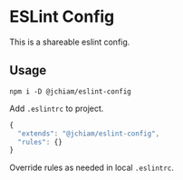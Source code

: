 # ESLint Config

This is a shareable eslint config.

## Usage

```
npm i -D @jchiam/eslint-config
```

Add `.eslintrc` to project.
```javascript
{
  "extends": "@jchiam/eslint-config",
  "rules": {}
}
```

Override rules as needed in local `.eslintrc`.
